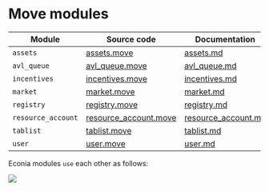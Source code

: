 # Move modules

| Module             | Source code             | Documentation         |
|--------------------|-------------------------|-----------------------|
| `assets`           | [assets.move]           | [assets.md]           |
| `avl_queue`        | [avl_queue.move]        | [avl_queue.md]        |
| `incentives`       | [incentives.move]       | [incentives.md]       |
| `market`           | [market.move]           | [market.md]           |
| `registry`         | [registry.move]         | [registry.md]         |
| `resource_account` | [resource_account.move] | [resource_account.md] |
| `tablist`          | [tablist.move]          | [tablist.md]          |
| `user`             | [user.move]             | [user.md]             |

Econia modules `use` each other as follows:

![](/img/modules.svg)

<!---Alphabetized reference links-->

[assets.md]:             https://github.com/econia-labs/econia/tree/main/src/move/econia/doc/assets.md
[assets.move]:           https://github.com/econia-labs/econia/tree/main/src/move/econia/sources/assets.move
[avl_queue.md]:          https://github.com/econia-labs/econia/tree/main/src/move/econia/doc/avl_queue.md
[avl_queue.move]:        https://github.com/econia-labs/econia/tree/main/src/move/econia/sources/avl_queue.move
[incentives.md]:         https://github.com/econia-labs/econia/tree/main/src/move/econia/doc/incentives.md
[incentives.move]:       https://github.com/econia-labs/econia/tree/main/src/move/econia/sources/incentives.move
[market.md]:             https://github.com/econia-labs/econia/tree/main/src/move/econia/doc/market.md
[market.move]:           https://github.com/econia-labs/econia/tree/main/src/move/econia/sources/market.move
[registry.md]:           https://github.com/econia-labs/econia/tree/main/src/move/econia/doc/registry.md
[registry.move]:         https://github.com/econia-labs/econia/tree/main/src/move/econia/sources/registry.move
[resource_account.md]:   https://github.com/econia-labs/econia/tree/main/src/move/econia/doc/resource_account.md
[resource_account.move]: https://github.com/econia-labs/econia/tree/main/src/move/econia/sources/resource_account.move
[tablist.md]:            https://github.com/econia-labs/econia/tree/main/src/move/econia/doc/tablist.md
[tablist.move]:          https://github.com/econia-labs/econia/tree/main/src/move/econia/sources/tablist.move
[user.md]:               https://github.com/econia-labs/econia/tree/main/src/move/econia/doc/user.md
[user.move]:             https://github.com/econia-labs/econia/tree/main/src/move/econia/sources/user.move